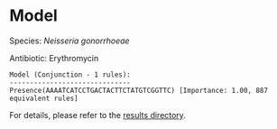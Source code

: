 
# Model

Species: *Neisseria gonorrhoeae*

Antibiotic: Erythromycin

```
Model (Conjunction - 1 rules):
------------------------------
Presence(AAAATCATCCTGACTACTTCTATGTCGGTTC) [Importance: 1.00, 887 equivalent rules]

```

For details, please refer to the [results directory](../../../../../results/scm_b/neisseria%20gonorrhoeae/erythromycin/repeat_2/).

